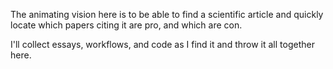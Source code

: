 The animating vision here is to be able to find a scientific article and quickly locate which papers citing it are pro, and which are con.

I'll collect essays, workflows, and code as I find it and throw it all together here.
